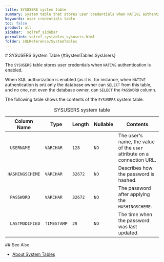 ```yaml
---
title: SYSUSERS system table
summary: System table that stores user credentials when NATIVE authentication is enabled.
keywords: user credentials table
toc: false
product: all
sidebar:  sqlref_sidebar
permalink: sqlref_systables_sysusers.html
folder: SQLReference/SystemTables
---
```

<section>
<div class="TopicContent" data-swiftype-index="true" markdown="1">
# SYSUSERS System Table   {#SystemTables.SysUsers}

The `SYSUSERS` table stores user credentials when `NATIVE`
authentication is enabled.

When SQL authorization is enabled (as it is, for instance, when `NATIVE`
authentication is on) only the database owner can `SELECT` from this
table, and no one, not even the database owner, can `SELECT` the
`PASSWORD` column.

The following table shows the contents of the `SYSUSERS` system table.

<table>
                <caption>SYSUSERS system table</caption>
                <col />
                <col />
                <col />
                <col />
                <col />
                <thead>
                    <tr>
                        <th>Column Name</th>
                        <th>Type</th>
                        <th>Length</th>
                        <th>Nullable</th>
                        <th>Contents</th>
                    </tr>
                </thead>
                <tbody>
                    <tr>
                        <td><code> USERNAME</code></td>
                        <td><code>VARCHAR</code></td>
                        <td><code>128</code></td>
                        <td><code>NO</code></td>
                        <td>The user's name, the value of the <code>user</code> attribute on a connection URL.</td>
                    </tr>
                    <tr>
                        <td><code>HASHINGSCHEME</code></td>
                        <td><code>VARCHAR</code></td>
                        <td><code>32672</code></td>
                        <td><code>NO</code></td>
                        <td>Describes how the password is hashed.</td>
                    </tr>
                    <tr>
                        <td><code> PASSWORD</code></td>
                        <td><code>VARCHAR</code></td>
                        <td><code>32672</code></td>
                        <td><code>NO</code></td>
                        <td>The password after applying the <code>HASHINGSCHEME</code>.</td>
                    </tr>
                    <tr>
                        <td><code> LASTMODIFIED</code></td>
                        <td><code>TIMESTAMP</code></td>
                        <td><code>29</code></td>
                        <td><code>NO</code></td>
                        <td>The time when the password was last updated.</td>
                    </tr>
                </tbody>
            </table>
## See Also

* [About System Tables](sqlref_systables_intro.html)

</div>
</section>

